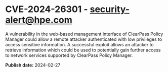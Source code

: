 # CVE-2024-26301 - security-alert@hpe.com

A vulnerability in the web-based management interface of ClearPass Policy Manager could allow a remote attacker authenticated with low privileges to access sensitive information. A successful exploit allows an attacker to retrieve information which could be used to potentially gain further access to network services supported by ClearPass Policy Manager.



**Publish date:** 2024-02-27
